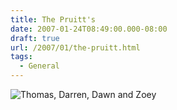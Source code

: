 ```yaml
---
title: The Pruitt's
date: 2007-01-24T08:49:00.000-08:00
draft: true
url: /2007/01/the-pruitt.html
tags:
  - General
---
```


![Thomas, Darren, Dawn and Zoey](http://blog.ddpruitt.net/wp-content/uploads/2007/01/WindowsLiveWriter/ThePruitts_14AA5/image0%5B2%5D.jpg)